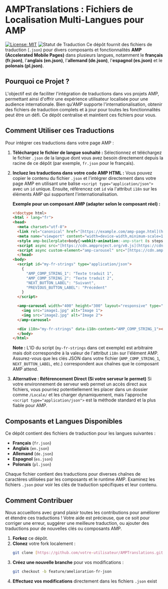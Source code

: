# AMPTranslations : Fichiers de Localisation Multi-Langues pour AMP

[![License: MIT](https://img.shields.io/badge/License-MIT-yellow.svg)](https://opensource.org/licenses/MIT)
![Statut de Traduction](https://img.shields.io/badge/statut-active-blue)
Ce dépôt fournit des fichiers de traduction (`.json`) pour divers composants et fonctionnalités **AMP (Accelerated Mobile Pages)** dans plusieurs langues, notamment le **français (fr.json)**, l'**anglais (en.json)**, l'**allemand (de.json)**, l'**espagnol (es.json)** et le **polonais (pl.json)**.

## Pourquoi ce Projet ?

L'objectif est de faciliter l'intégration de traductions dans vos projets AMP, permettant ainsi d'offrir une expérience utilisateur localisée pour une audience internationale. Bien qu'AMP supporte l'internationalisation, obtenir des fichiers de traduction complets et à jour pour toutes les fonctionnalités peut être un défi. Ce dépôt centralise et maintient ces fichiers pour vous.

## Comment Utiliser ces Traductions

Pour intégrer ces traductions dans votre page AMP :

1.  **Téléchargez le fichier de langue souhaité :**
    Sélectionnez et téléchargez le fichier `.json` de la langue dont vous avez besoin directement depuis la racine de ce dépôt (par exemple, `fr.json` pour le français).

2.  **Incluez les traductions dans votre code AMP HTML :**
    Vous pouvez copier le contenu du fichier `.json` et l'intégrer directement dans votre page AMP en utilisant une balise `<script type="application/json">` avec un `id` unique. Ensuite, référencez cet `id` via l'attribut `i18n` sur les éléments AMP qui supportent l'internationalisation.

    **Exemple pour un composant AMP (adapter selon le composant réel) :**

    ```html
    <!doctype html>
    <html ⚡ lang="fr">
    <head>
      <meta charset="utf-8">
      <link rel="canonical" href="[https://example.com/amp-page.html](https://example.com/amp-page.html)">
      <meta name="viewport" content="width=device-width,minimum-scale=1,initial-scale=1">
      <style amp-boilerplate>body{-webkit-animation:-amp-start 8s steps(1,end) 0s 1 normal both;-moz-animation:-amp-start 8s steps(1,end) 0s 1 normal both;-ms-animation:-amp-start 8s steps(1,end) 0s 1 normal both;animation:-amp-start 8s steps(1,end) 0s 1 normal both}@-webkit-keyframes -amp-start{from{visibility:hidden}to{visibility:visible}}@-moz-keyframes -amp-start{from{visibility:hidden}to{visibility:visible}}@-ms-keyframes -amp-start{from{visibility:hidden}to{visibility:visible}}@-o-keyframes -amp-start{from{visibility:hidden}to{visibility:visible}}@keyframes -amp-start{from{visibility:hidden}to{visibility:visible}}</style><noscript><style amp-boilerplate>body{-webkit-animation:none;-moz-animation:none;-ms-animation:none;animation:none}</style></noscript>
      <script async src="[https://cdn.ampproject.org/v0.js](https://cdn.ampproject.org/v0.js)"></script>
      <script async custom-element="amp-carousel" src="[https://cdn.ampproject.org/v0/amp-carousel-0.1.js](https://cdn.ampproject.org/v0/amp-carousel-0.1.js)"></script>
      </head>
    <body>
      <script id="my-fr-strings" type="application/json">
        {
          "AMP_COMP_STRING_1": "Texte traduit 1",
          "AMP_COMP_STRING_2": "Texte traduit 2",
          "NEXT_BUTTON_LABEL": "Suivant",
          "PREVIOUS_BUTTON_LABEL": "Précédent"
        }
      </script>

      <amp-carousel width="400" height="300" layout="responsive" type="slides" controls i18n="my-fr-strings">
        <img src="image1.jpg" alt="Image 1">
        <img src="image2.jpg" alt="Image 2">
      </amp-carousel>

      <div i18n="my-fr-strings" data-i18n-content="AMP_COMP_STRING_1"></div>
      </body>
    </html>
    ```
    **Note :** L'ID du script (`my-fr-strings` dans cet exemple) est arbitraire mais doit correspondre à la valeur de l'attribut `i18n` sur l'élément AMP. Assurez-vous que les clés JSON dans votre fichier (`AMP_COMP_STRING_1`, `NEXT_BUTTON_LABEL`, etc.) correspondent aux chaînes que le composant AMP attend.

3.  **Alternative : Référencement Direct (Si votre serveur le permet)**
    Si votre environnement de serveur web permet un accès direct aux fichiers, vous pourriez potentiellement les placer dans un dossier comme `/Locale/` et les charger dynamiquement, mais l'approche `<script type="application/json">` est la méthode standard et la plus fiable pour AMP.

## Composants et Langues Disponibles

Ce dépôt contient des fichiers de traduction pour les langues suivantes :

* **Français** (`fr.json`)
* **Anglais** (`en.json`)
* **Allemand** (`de.json`)
* **Espagnol** (`es.json`)
* **Polonais** (`pl.json`)

Chaque fichier contient des traductions pour diverses chaînes de caractères utilisées par les composants et le runtime AMP. Examinez les fichiers `.json` pour voir les clés de traduction spécifiques et leur contenu.

## Comment Contribuer

Nous accueillons avec grand plaisir toutes les contributions pour améliorer et étendre ces traductions ! Votre aide est précieuse, que ce soit pour corriger une erreur, suggérer une meilleure traduction, ou ajouter des traductions pour de nouvelles clés ou composants AMP.

1.  **Forkez** ce dépôt.
2.  **Clonez** votre fork localement :
    ```bash
    git clone [https://github.com/votre-utilisateur/AMPTranslations.git](https://github.com/votre-utilisateur/AMPTranslations.git)
    ```
3.  **Créez une nouvelle branche** pour vos modifications :
    ```bash
    git checkout -b feature/amelioration-fr-json
    ```
4.  **Effectuez vos modifications** directement dans les fichiers `.json` exist
